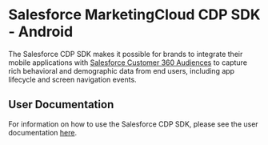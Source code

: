 # Salesforce MarketingCloud CDP SDK - Android

The Salesforce CDP SDK makes it possible for brands to integrate their mobile applications with [Salesforce Customer 360 Audiences](https://www.salesforce.com/products/marketing-cloud/customer-data-platform/) to capture rich behavioral and demographic data from end users, including app lifecycle and screen navigation events.

## User Documentation
For information on how to use the Salesforce CDP SDK, please see the user documentation [here](https://developer.salesforce.com/docs/atlas.en-us.c360a_api.meta/c360a_api/c360a_api_mobile_sdk.htm).
